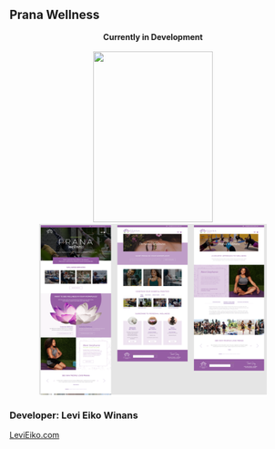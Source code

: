 ## Prana Wellness
<div align="center">
<strong>Currently in Development</strong><Br /><Br />
<img height="300px" width="210px" src="mobile-prana-preview.gif"> 
<img height="300px" width="400px" src="wireframe.png">
</div>
<!-- <div size="50%"> -->
<!-- </div> -->

### Developer: Levi Eiko Winans
[LeviEiko.com](http://LeviEiko.com)
